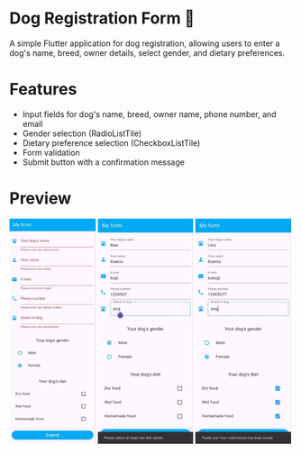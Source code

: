 # Dog Registration Form 🐶  

A simple Flutter application for dog registration, allowing users to enter a dog's name, breed, owner details, select gender, and dietary preferences.  

# Features  
- Input fields for dog's name, breed, owner name, phone number, and email  
- Gender selection (RadioListTile)  
- Dietary preference selection (CheckboxListTile)  
- Form validation  
- Submit button with a confirmation message
 
# Preview

<p align="start">
  <img src="assets/images/form1.jpg" height="400" style="display:inline-block;"/>
  <img src="assets/images/form2.jpg" height="400" style="display:inline-block;"/>
  <img src="assets/images/form3.jpg" height="400" style="display:inline-block;"/>
</p>
